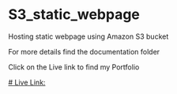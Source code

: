 # S3_static_webpage
Hosting static webpage using Amazon S3 bucket

For more details find the documentation folder

Click on the Live link to find my Portfolio

[# Live Link:](http://skkportfolio.s3-website-us-east-1.amazonaws.com)


